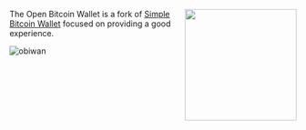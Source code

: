 <a href="https://nbd.wtf"><img align="right" height="196" src="https://user-images.githubusercontent.com/1653275/194609043-0add674b-dd40-41ed-986c-ab4a2e053092.png" /></a>

The Open Bitcoin Wallet is a fork of [Simple Bitcoin Wallet](https://github.com/btcontract/wallet) focused on providing a good experience.

![obiwan](https://user-images.githubusercontent.com/1653275/186679611-c5c25d94-752a-4368-a0e4-7e7109fa5548.gif)
